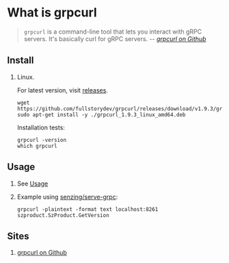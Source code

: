 # What is grpcurl

> `grpcurl` is a command-line tool that lets you interact with gRPC servers.
> It's basically curl for gRPC servers.
> -- _[grpcurl on Github]_

## Install

1. Linux.

   For latest version, visit [releases].

   ```console
   wget https://github.com/fullstorydev/grpcurl/releases/download/v1.9.3/grpcurl_1.9.3_linux_amd64.deb
   sudo apt-get install -y ./grpcurl_1.9.3_linux_amd64.deb
   ```

   Installation tests:

   ```console
   grpcurl -version
   which grpcurl
   ```

## Usage

1. See [Usage]
1. Example using [senzing/serve-grpc]:

    ```console
    grpcurl -plaintext -format text localhost:8261 szproduct.SzProduct.GetVersion
    ```

## Sites

1. [grpcurl on Github]

[grpcurl on Github]: https://github.com/fullstorydev/grpcurl
[releases]: https://github.com/fullstorydev/grpcurl/releases
[senzing/serve-grpc]: https://github.com/senzing-garage/serve-grpc
[Usage]: https://github.com/fullstorydev/grpcurl?tab=readme-ov-file#usage
